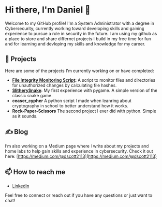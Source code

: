 # Hi there, I'm Daniel 👋

Welcome to my GitHub profile! I'm a System Administrator with a degree in Cybersecurity, currently working toward developing skills and gaining experience to pursue a role in security in the future.
I am using my github as a place to store and share differnet projects I build in my free time for fun and for learning and devloping my skills and knowledge for my career. 

## 📂 Projects
Here are some of the projects I'm currently working on or have completed:

- **[File Integrity Monitoring Script](https://github.com/dscott2113/FileIntegrityMonitor):** A script to monitor files and directories for unauthorized changes by calculating file hashes.
- **[SlitherySnake](https://github.com/dscott2113/SiltherySnake):** My first experience with pygame. A simple version of the classic snake game.
- **ceaser_cypher** A python script I made when leanring about cryptography in school to better understand how it works.
- **Rock-Paper-Scissors** The second project I ever did with python. Simple as it sounds. 

## ✍️ Blog
I’m also working on a Medium page where I write about my projects and home labs to help gain skills and experience in cybersecurity. Check it out here: [https://medium.com/@dscott2113](https://medium.com/@dscott2113)

## 📫 How to reach me
- [LinkedIn](https://www.linkedin.com/in/daniel-scott-5a55b3212)

Feel free to connect or reach out if you have any questions or just want to chat!

